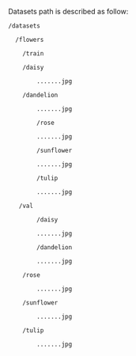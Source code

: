 Datasets path is described as follow: 

    /datasets
 
      /flowers
			
	    /train
				
		/daisy 
					
			.......jpg 
						
		/dandelion 
			
			.......jpg 
						
	        /rose  
					
		    .......jpg  
						
	        /sunflower   
					
			.......jpg   
						
	        /tulip   
					
			.......jpg   
						
	   /val   
				
	        /daisy   
					
			.......jpg   
						
	        /dandelion   
					
			.......jpg   
						
		/rose   
					
			.......jpg   
						
		/sunflower   
					
			.......jpg   
						
		/tulip   
					
			.......jpg
